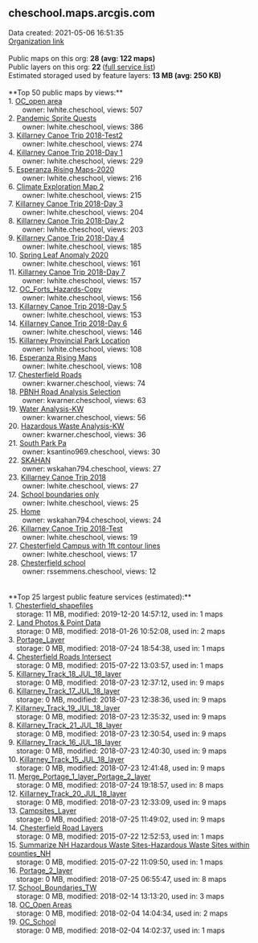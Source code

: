<h2>cheschool.maps.arcgis.com</h2> Data created: 2021-05-06 16:51:35 <br /><a target='new' href='https://cheschool.maps.arcgis.com'>Organization link</a><br /><br />Public maps on this org: <b>28 (avg: 122 maps)</b><br />Public layers on this org: <b>22 </b>(<a target='new' href='https://services.arcgis.com/3La9lvlWtBvyHFsr/ArcGIS/rest/services'>full service list</a>)<br />Estimated storaged used by feature layers: <b>13 MB (avg: 250 KB)</b><br /><br />**Top 50 public maps by views:**<br />  1. <a target='new' href='https://www.arcgis.com/home/item.html?id=0c33182abf3d4489baf144ea27dd0988'>OC_open area</a> <br />  &nbsp;&nbsp;&nbsp;&nbsp; &nbsp;&nbsp;owner: lwhite.cheschool, views: 507<br />  2. <a target='new' href='https://www.arcgis.com/home/item.html?id=97ff3e35cc7f49e68aa457e077f37a6e'>Pandemic Sprite Quests</a> <br />  &nbsp;&nbsp;&nbsp;&nbsp; &nbsp;&nbsp;owner: lwhite.cheschool, views: 386<br />  3. <a target='new' href='https://www.arcgis.com/home/item.html?id=db19e09badf249f19334659b98c5d4a0'>Killarney Canoe Trip 2018-Test2</a> <br />  &nbsp;&nbsp;&nbsp;&nbsp; &nbsp;&nbsp;owner: lwhite.cheschool, views: 274<br />  4. <a target='new' href='https://www.arcgis.com/home/item.html?id=c5b2a076e7ee479da690343e55cad7fb'>Killarney Canoe Trip 2018-Day 1</a> <br />  &nbsp;&nbsp;&nbsp;&nbsp; &nbsp;&nbsp;owner: lwhite.cheschool, views: 229<br />  5. <a target='new' href='https://www.arcgis.com/home/item.html?id=93963e831b6749eab725e8bc5b55e542'>Esperanza Rising Maps-2020</a> <br />  &nbsp;&nbsp;&nbsp;&nbsp; &nbsp;&nbsp;owner: lwhite.cheschool, views: 216<br />  6. <a target='new' href='https://www.arcgis.com/home/item.html?id=990f39f58a50498ea9a7c22eced4007e'>Climate Exploration Map 2</a> <br />  &nbsp;&nbsp;&nbsp;&nbsp; &nbsp;&nbsp;owner: lwhite.cheschool, views: 215<br />  7. <a target='new' href='https://www.arcgis.com/home/item.html?id=74c98a75996f4cd1bcfbc813cff6c9f3'>Killarney Canoe Trip 2018-Day 3</a> <br />  &nbsp;&nbsp;&nbsp;&nbsp; &nbsp;&nbsp;owner: lwhite.cheschool, views: 204<br />  8. <a target='new' href='https://www.arcgis.com/home/item.html?id=8829ee17266e4be48686195614bfc973'>Killarney Canoe Trip 2018-Day 2</a> <br />  &nbsp;&nbsp;&nbsp;&nbsp; &nbsp;&nbsp;owner: lwhite.cheschool, views: 203<br />  9. <a target='new' href='https://www.arcgis.com/home/item.html?id=e18565f898204dc9b0192be15c03cb02'>Killarney Canoe Trip 2018-Day 4</a> <br />  &nbsp;&nbsp;&nbsp;&nbsp; &nbsp;&nbsp;owner: lwhite.cheschool, views: 185<br />  10. <a target='new' href='https://www.arcgis.com/home/item.html?id=6192641db07447e69e126fcaf7e0a43b'>Spring Leaf Anomaly 2020</a> <br />  &nbsp;&nbsp;&nbsp;&nbsp; &nbsp;&nbsp;owner: lwhite.cheschool, views: 161<br />  11. <a target='new' href='https://www.arcgis.com/home/item.html?id=61ba92f09f144526b08163154c91652f'>Killarney Canoe Trip 2018-Day 7</a> <br />  &nbsp;&nbsp;&nbsp;&nbsp; &nbsp;&nbsp;owner: lwhite.cheschool, views: 157<br />  12. <a target='new' href='https://www.arcgis.com/home/item.html?id=75bd51bfb06b493c865a08abeb1ec69b'>OC_Forts_Hazards-Copy</a> <br />  &nbsp;&nbsp;&nbsp;&nbsp; &nbsp;&nbsp;owner: lwhite.cheschool, views: 156<br />  13. <a target='new' href='https://www.arcgis.com/home/item.html?id=5741f87263eb47afb40fcb16d12d0e3b'>Killarney Canoe Trip 2018-Day 5</a> <br />  &nbsp;&nbsp;&nbsp;&nbsp; &nbsp;&nbsp;owner: lwhite.cheschool, views: 153<br />  14. <a target='new' href='https://www.arcgis.com/home/item.html?id=1e8eedf06e904485b104fbc17de47c00'>Killarney Canoe Trip 2018-Day 6</a> <br />  &nbsp;&nbsp;&nbsp;&nbsp; &nbsp;&nbsp;owner: lwhite.cheschool, views: 146<br />  15. <a target='new' href='https://www.arcgis.com/home/item.html?id=65c4693714eb4d00bf1ae4de0becc077'>Killarney Provincial Park Location</a> <br />  &nbsp;&nbsp;&nbsp;&nbsp; &nbsp;&nbsp;owner: lwhite.cheschool, views: 108<br />  16. <a target='new' href='https://www.arcgis.com/home/item.html?id=365d89cf59fc4ebbba5339ad07793b2b'>Esperanza Rising Maps</a> <br />  &nbsp;&nbsp;&nbsp;&nbsp; &nbsp;&nbsp;owner: lwhite.cheschool, views: 108<br />  17. <a target='new' href='https://www.arcgis.com/home/item.html?id=3cc6056f36e74061acbf9007e66a58fc'>Chesterfield Roads</a> <br />  &nbsp;&nbsp;&nbsp;&nbsp; &nbsp;&nbsp;owner: kwarner.cheschool, views: 74<br />  18. <a target='new' href='https://www.arcgis.com/home/item.html?id=fbe597e8492a43ed9c18a2adc6acd52e'>PBNH Road Analysis Selection</a> <br />  &nbsp;&nbsp;&nbsp;&nbsp; &nbsp;&nbsp;owner: kwarner.cheschool, views: 63<br />  19. <a target='new' href='https://www.arcgis.com/home/item.html?id=f80ad99b33e04316ae699097670797c5'>Water Analysis-KW</a> <br />  &nbsp;&nbsp;&nbsp;&nbsp; &nbsp;&nbsp;owner: kwarner.cheschool, views: 56<br />  20. <a target='new' href='https://www.arcgis.com/home/item.html?id=73e4065e5fb64462af4e112c3859be98'>Hazardous Waste Analysis-KW</a> <br />  &nbsp;&nbsp;&nbsp;&nbsp; &nbsp;&nbsp;owner: kwarner.cheschool, views: 36<br />  21. <a target='new' href='https://www.arcgis.com/home/item.html?id=14b2ae919b784226a43a3b84423c35e1'>South Park Pa</a> <br />  &nbsp;&nbsp;&nbsp;&nbsp; &nbsp;&nbsp;owner: ksantino969.cheschool, views: 30<br />  22. <a target='new' href='https://www.arcgis.com/home/item.html?id=21e34984f699458ba76d10d91c90ab78'>SKAHAN</a> <br />  &nbsp;&nbsp;&nbsp;&nbsp; &nbsp;&nbsp;owner: wskahan794.cheschool, views: 27<br />  23. <a target='new' href='https://www.arcgis.com/home/item.html?id=ae93171000aa412795dab3f1fe2f7fb3'>Killarney Canoe Trip 2018</a> <br />  &nbsp;&nbsp;&nbsp;&nbsp; &nbsp;&nbsp;owner: lwhite.cheschool, views: 27<br />  24. <a target='new' href='https://www.arcgis.com/home/item.html?id=db6260eeaccc4634886246220e70535d'>School boundaries only</a> <br />  &nbsp;&nbsp;&nbsp;&nbsp; &nbsp;&nbsp;owner: lwhite.cheschool, views: 25<br />  25. <a target='new' href='https://www.arcgis.com/home/item.html?id=8c08a5f19ffb493aa430caf6dce47ac9'>Home</a> <br />  &nbsp;&nbsp;&nbsp;&nbsp; &nbsp;&nbsp;owner: wskahan794.cheschool, views: 24<br />  26. <a target='new' href='https://www.arcgis.com/home/item.html?id=806844e21cc040c4a00ee4a2f4dfc075'>Killarney Canoe Trip 2018-Test</a> <br />  &nbsp;&nbsp;&nbsp;&nbsp; &nbsp;&nbsp;owner: lwhite.cheschool, views: 19<br />  27. <a target='new' href='https://www.arcgis.com/home/item.html?id=ec401d329e4a4c309de6184ce77c349b'>Chesterfield Campus with 1ft contour lines</a> <br />  &nbsp;&nbsp;&nbsp;&nbsp; &nbsp;&nbsp;owner: lwhite.cheschool, views: 17<br />  28. <a target='new' href='https://www.arcgis.com/home/item.html?id=8630c4b8523440aca2432bf10d61241d'>Chesterfield school</a> <br />  &nbsp;&nbsp;&nbsp;&nbsp; &nbsp;&nbsp;owner: rssemmens.cheschool, views: 12<br /><br /><br />**Top 25 largest public feature services (estimated):**<br /> 1. <a target='new' href='https://www.arcgis.com/home/item.html?id=e15577928b23444b96332c1fbded7218'>Chesterfield_shapefiles</a><br /> &nbsp;&nbsp;&nbsp;&nbsp;storage: 11 MB, modified: 2019-12-20 14:57:12,  used in: 1 maps<br /> 2. <a target='new' href='https://www.arcgis.com/home/item.html?id=58db4e17e77c40efa3108a30e224fa08'>Land Photos & Point Data</a><br /> &nbsp;&nbsp;&nbsp;&nbsp;storage: 0 MB, modified: 2018-01-26 10:52:08,  used in: 2 maps<br /> 3. <a target='new' href='https://www.arcgis.com/home/item.html?id=83962e7f4fb54bb5a9b38bea3837ec35'>Portage_Layer</a><br /> &nbsp;&nbsp;&nbsp;&nbsp;storage: 0 MB, modified: 2018-07-24 18:54:38,  used in: 1 maps<br /> 4. <a target='new' href='https://www.arcgis.com/home/item.html?id=691471f9b0c349f5920247d089fef4c1'>Chesterfield Roads Intersect</a><br /> &nbsp;&nbsp;&nbsp;&nbsp;storage: 0 MB, modified: 2015-07-22 13:03:57,  used in: 1 maps<br /> 5. <a target='new' href='https://www.arcgis.com/home/item.html?id=779c3c2a193a4d08acfe02a4ce2b0ae4'>Killarney_Track_18_JUL_18_layer</a><br /> &nbsp;&nbsp;&nbsp;&nbsp;storage: 0 MB, modified: 2018-07-23 12:37:12,  used in: 9 maps<br /> 6. <a target='new' href='https://www.arcgis.com/home/item.html?id=20d1c0efe94e4444a2f68ebdfa95841f'>Killarney_Track_17_JUL_18_layer</a><br /> &nbsp;&nbsp;&nbsp;&nbsp;storage: 0 MB, modified: 2018-07-23 12:38:36,  used in: 9 maps<br /> 7. <a target='new' href='https://www.arcgis.com/home/item.html?id=e1b0209a2d1a400d920fa74ed23603e7'>Killarney_Track_19_JUL_18_layer</a><br /> &nbsp;&nbsp;&nbsp;&nbsp;storage: 0 MB, modified: 2018-07-23 12:35:32,  used in: 9 maps<br /> 8. <a target='new' href='https://www.arcgis.com/home/item.html?id=96b57d1011e1427fbfaa4d711557ef2a'>Killarney_Track_21_JUL_18_layer</a><br /> &nbsp;&nbsp;&nbsp;&nbsp;storage: 0 MB, modified: 2018-07-23 12:30:54,  used in: 9 maps<br /> 9. <a target='new' href='https://www.arcgis.com/home/item.html?id=088c69c8fc194d9ba20116f461f63583'>Killarney_Track_16_JUL_18_layer</a><br /> &nbsp;&nbsp;&nbsp;&nbsp;storage: 0 MB, modified: 2018-07-23 12:40:30,  used in: 9 maps<br /> 10. <a target='new' href='https://www.arcgis.com/home/item.html?id=c28e2eb60cc0453088eb60ed1d4f12c5'>Killarney_Track_15_JUL_18_layer</a><br /> &nbsp;&nbsp;&nbsp;&nbsp;storage: 0 MB, modified: 2018-07-23 12:41:48,  used in: 9 maps<br /> 11. <a target='new' href='https://www.arcgis.com/home/item.html?id=6887a35bc46647298cd629c519ae7586'>Merge_Portage_1_layer_Portage_2_layer</a><br /> &nbsp;&nbsp;&nbsp;&nbsp;storage: 0 MB, modified: 2018-07-24 19:18:57,  used in: 8 maps<br /> 12. <a target='new' href='https://www.arcgis.com/home/item.html?id=858ea04002a84f0cbe7eeb221df7023f'>Killarney_Track_20_JUL_18_layer</a><br /> &nbsp;&nbsp;&nbsp;&nbsp;storage: 0 MB, modified: 2018-07-23 12:33:09,  used in: 9 maps<br /> 13. <a target='new' href='https://www.arcgis.com/home/item.html?id=e1abcdd1274947da834cac39461cc2cd'>Campsites_Layer</a><br /> &nbsp;&nbsp;&nbsp;&nbsp;storage: 0 MB, modified: 2018-07-25 11:49:02,  used in: 9 maps<br /> 14. <a target='new' href='https://www.arcgis.com/home/item.html?id=3a128927b02d43a1b63fc9ee299f2741'>Chesterfield Road Layers</a><br /> &nbsp;&nbsp;&nbsp;&nbsp;storage: 0 MB, modified: 2015-07-22 12:52:53,  used in: 1 maps<br /> 15. <a target='new' href='https://www.arcgis.com/home/item.html?id=fefddc1306ca48b1a2898a3ae8959a4c'>Summarize NH Hazardous Waste Sites-Hazardous Waste Sites within counties_NH</a><br /> &nbsp;&nbsp;&nbsp;&nbsp;storage: 0 MB, modified: 2015-07-22 11:09:50,  used in: 1 maps<br /> 16. <a target='new' href='https://www.arcgis.com/home/item.html?id=257b3eb5603445c89abb4e55ef6d73cf'>Portage_2_layer</a><br /> &nbsp;&nbsp;&nbsp;&nbsp;storage: 0 MB, modified: 2018-07-25 06:55:47,  used in: 8 maps<br /> 17. <a target='new' href='https://www.arcgis.com/home/item.html?id=35334cb5b3224c62bf6573cfb9c29651'>School_Boundaries_TW</a><br /> &nbsp;&nbsp;&nbsp;&nbsp;storage: 0 MB, modified: 2018-02-14 13:13:20,  used in: 3 maps<br /> 18. <a target='new' href='https://www.arcgis.com/home/item.html?id=971b6332804147eb808f25709a45f4fc'>OC_Open Areas</a><br /> &nbsp;&nbsp;&nbsp;&nbsp;storage: 0 MB, modified: 2018-02-04 14:04:34,  used in: 2 maps<br /> 19. <a target='new' href='https://www.arcgis.com/home/item.html?id=060dceb642c74fe2bb4fdaf1a067034b'>OC_School</a><br /> &nbsp;&nbsp;&nbsp;&nbsp;storage: 0 MB, modified: 2018-02-04 14:02:37,  used in: 1 maps<br />